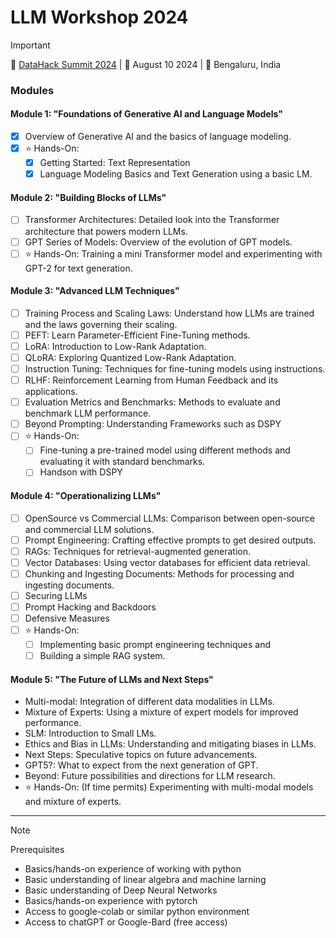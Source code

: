 # LLM Workshop 2024

> [!IMPORTANT]
> :dart: [DataHack Summit 2024](https://www.analyticsvidhya.com/datahacksummit/workshops/unleashing-llms-training-finetuning-and-evaluating) | :calendar: August 10 2024 | :round_pushpin: Bengaluru, India

### Modules
#### Module 1: "Foundations of Generative AI and Language Models"
- [x] Overview of Generative AI and the basics of language modeling.
- [x] :star: Hands-On: 
    - [x] Getting Started: Text Representation
    - [x] Language Modeling Basics and Text Generation using a basic LM.

#### Module 2: "Building Blocks of LLMs"
- [ ] Transformer Architectures: Detailed look into the Transformer architecture that powers modern LLMs.
- [ ] GPT Series of Models: Overview of the evolution of GPT models.
- [ ] :star: Hands-On: Training a mini Transformer model and experimenting with GPT-2 for text generation.

#### Module 3: "Advanced LLM Techniques"
- [ ] Training Process and Scaling Laws: Understand how LLMs are trained and the laws governing their scaling.
- [ ] PEFT: Learn Parameter-Efficient Fine-Tuning methods.
- [ ] LoRA: Introduction to Low-Rank Adaptation.
- [ ] QLoRA: Exploring Quantized Low-Rank Adaptation.
- [ ] Instruction Tuning: Techniques for fine-tuning models using instructions.
- [ ] RLHF: Reinforcement Learning from Human Feedback and its applications.
- [ ] Evaluation Metrics and Benchmarks: Methods to evaluate and benchmark LLM performance.
- [ ] Beyond Prompting: Understanding Frameworks such as DSPY
- [ ] :star: Hands-On:
    - [ ] Fine-tuning a pre-trained model using different methods and evaluating it with standard benchmarks.
    - [ ] Handson with DSPY

#### Module 4: "Operationalizing LLMs"
- [ ] OpenSource vs Commercial LLMs: Comparison between open-source and commercial LLM solutions.
- [ ] Prompt Engineering: Crafting effective prompts to get desired outputs.
- [ ] RAGs: Techniques for retrieval-augmented generation.
- [ ] Vector Databases: Using vector databases for efficient data retrieval.
- [ ] Chunking and Ingesting Documents: Methods for processing and ingesting documents.
- [ ] Securing LLMs
- [ ] Prompt Hacking and Backdoors
- [ ] Defensive Measures
- [ ] :star: Hands-On:
    - [ ] Implementing basic prompt engineering techniques and
    - [ ] Building a simple RAG system.

#### Module 5: "The Future of LLMs and Next Steps"
- Multi-modal: Integration of different data modalities in LLMs.
- Mixture of Experts: Using a mixture of expert models for improved performance.
- SLM: Introduction to Small LMs.
- Ethics and Bias in LLMs: Understanding and mitigating biases in LLMs.
- Next Steps: Speculative topics on future advancements.
- GPT5?: What to expect from the next generation of GPT.
- Beyond: Future possibilities and directions for LLM research.
-  :star: Hands-On: (If time permits) Experimenting with multi-modal models and mixture of experts.

---


> [!Note]
> Prerequisites
- Basics/hands-on experience of working with python
- Basic understanding of linear algebra and machine larning
- Basic understanding of Deep Neural Networks
- Basics/hands-on experience with pytorch
- Access to google-colab or similar python environment
- Access to chatGPT or Google-Bard (free access) 